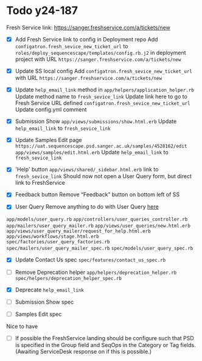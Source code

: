 # Todo y24-187

Fresh Service link: https://sanger.freshservice.com/a/tickets/new

- [x] Add Fresh Service link to config in Deployment repo
      Add `configatron.fresh_sevice_new_ticket_url`
      to `roles/deploy_sequencescape/templates/config.rb.j2` in deployment project
      with URL `https://sanger.freshservice.com/a/tickets/new`

- [x] Update SS local config
      Add `configatron.fresh_sevice_new_ticket_url`
      with URL `https://sanger.freshservice.com/a/tickets/new`

- [x] Update `help_email_link` method
      in `app/helpers/application_helper.rb`
      Update method name to `fresh_sevice_link`
      Update link here to go to Fresh Service URL defined `configatron.fresh_sevice_new_ticket_url`
      Update config.yml comment

- [x] Submission Show
      `app/views/submissions/show.html.erb`
      Update `help_email_link` to `fresh_sevice_link`

- [x] Update Samples Edit
      page `https://uat.sequencescape.psd.sanger.ac.uk/samples/4528162/edit`
      `app/views/samples/edit.html.erb`
      Update `help_email_link` to `fresh_sevice_link`

- [x] 'Help' button
      `app/views/shared/_sidebar.html.erb`
      link to `fresh_sevice_link`
      Should now not open a User Query form, but direct link to FreshService

- [x] Feedback button
      Remove “Feedback” button on bottom left of SS

- [x] User Query
      Remove anything to do with User Query [here](https://uat.sequencescape.psd.sanger.ac.uk/user_queries/new)

`app/models/user_query.rb`
`app/controllers/user_queries_controller.rb`
`app/mailers/user_query_mailer.rb`
`app/views/user_queries/new.html.erb`
`app/views/user_query_mailer/request_for_help.html.erb`
`app/views/workflows/stage.html.erb`
`spec/factories/user_query_factories.rb`
`spec/mailers/user_query_mailer_spec.rb`
`spec/models/user_query_spec.rb`

- [x] Update Contact Us spec
      `spec/features/contact_us_spec.rb`

- [ ] Remove Deprecation helper
      `app/helpers/deprecation_helper.rb`
      `spec/helpers/deprecation_helper_spec.rb`

- [x] Deprecate `help_email_link`

- [ ] Submission Show spec

- [ ] Samples Edit spec

Nice to have

- [ ] If possible the FreshService landing should be configure such that PSD is specified in the Group field and SeqOps in the Category or Tag fields. (Awaiting ServiceDesk response on if this is possible.)
